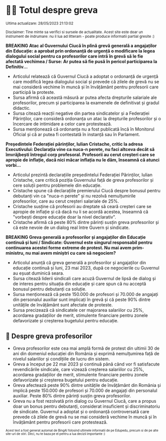# 👩‍🏫 Totul despre greva
<sub>Ultima actualizare: 28/05/2023 21:13:02</sub>

<sub>Disclaimer: Tine minte sa verifici si sursele de actualitate. Acest site este doar un instrument de indrumare: nu il lua ad litteram - poate produce informatii partial gresite :)</sub>

**BREAKING Atac al Guvernului Ciucă în plină grevă generală a angajaților din Educație: a aprobat prin ordonanță de urgență o modificare la legea dialogului social pentru ca profesorilor care intră în grevă să le fie afectată vechimea / Surse:  Ar putea să fie pusă în pericol participarea la Definitiv...**

- Articolul relatează că Guvernul Ciucă a adoptat o ordonanță de urgență care modifică legea dialogului social și prevede că zilele de grevă nu se mai consideră vechime în muncă și în învățământ pentru profesorii care participă la proteste.
- Sursa afirmă că această măsură ar putea afecta drepturile salariale ale profesorilor, precum și participarea la examenele de definitivat și gradul didactic.
- Sursa citează reacții negative din partea sindicatelor și a Federației Părinților, care consideră ordonanța un atac la drepturile profesorilor și o încercare de intimidare a celor care protestează.
- Sursa menționează că ordonanța nu a fost publicată încă în Monitorul Oficial și că ar putea fi contestată în instanță sau în Parlament.

**Președintele Federației părinților, Iulian Cristache, critic la adresa Executivului: Declarația vine ca nuca-n perete, nu faci altceva decât să îmvrăjbești întregul corp profesoral. Profesorii au cerut creșteri care se apropie de inflație, dacă nici măcar inflația nu le dăm, înseamnă că atunci vorbi...**

- Articolul prezintă declarațiile președintelui Federației Părinților, Iulian Cristache, care critică poziția Guvernului față de greva profesorilor și cere soluții pentru problemele din educație.
- Cristache spune că declarațiile premierului Ciucă despre bonusul pentru debutanți vin ca "nuca-n perete" și nu rezolvă nemulțumirile profesorilor, care au cerut creșteri salariale de 25%.
- Cristache susține că profesorii au dreptate să ceară creșteri care se apropie de inflație și că dacă nu li se acordă acestea, înseamnă că "vorbești despre educație doar la nivel declarativ".
- Cristache afirmă că peste 80% dintre părinți susțin greva profesorilor și că este nevoie de un dialog real între Guvern și sindicate.

**BREAKING Greva generală a profesorilor și angajaților din Educație continuă și luni / Sindicate: Guvernul este singurul responsabil pentru continuarea acestei forme extreme de protest. Nu mai avem prim-ministru, nu mai avem miniștri cu care să negociem?**

- Articolul anunță că greva generală a profesorilor și angajaților din educație continuă și luni, 23 mai 2023, după ce negocierile cu Guvernul au eșuat duminică seara.
- Sursa citează liderii sindicali care acuză Guvernul de lipsă de dialog și de interes pentru situația din educație și care spun că nu acceptă bonusul pentru debutanți ca soluție.
- Sursa menționează că peste 150.000 de profesori și 70.000 de angajați din personalul auxiliar sunt implicați în grevă și că peste 90% dintre unitățile de învățământ sunt afectate de proteste.
- Sursa precizează că sindicatele cer majorarea salariilor cu 25%, acordarea gradațiilor de merit, stimulente financiare pentru zonele defavorizate și creșterea bugetului pentru educație.

## 🏫 Despre greva profesorilor

- Greva profesorilor este cea mai amplă formă de protest din ultimii 30 de ani din domeniul educației din România și exprimă nemulțumirea față de nivelul salariilor și condițiile de lucru din sistem.
- Greva a început pe 22 mai 2023 și continuă până când vor fi satisfacute revendicările sindicale, care vizează creșterea salariilor cu 25%, acordarea gradațiilor de merit, stimulente financiare pentru zonele defavorizate și creșterea bugetului pentru educație.
- Greva afectează peste 90% dintre unitățile de învățământ din România și implică peste 150.000 de profesori și 70.000 de angajați din personalul auxiliar. Peste 80% dintre părinți susțin greva profesorilor.
- Greva nu a fost rezolvată prin dialog cu Guvernul Ciucă, care a propus doar un bonus pentru debutanți, considerat insuficient și discriminatoriu de sindicate. Guvernul a adoptat și o ordonanță controversată care prevede că zilele de grevă nu se mai consideră vechime în muncă și în învățământ pentru profesorii care protestează.


<sub><sub>Acest text a fost generat automat de BingAI folosind ultimele informatii de pe Edupedu, precum si de pe alte site-uri de stiri. Deci, nu te baza pe el pentru a lua decizii importante :)</sub></sub>